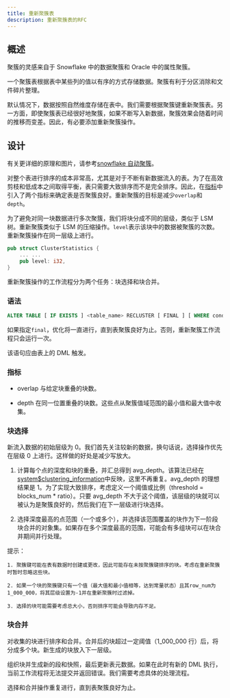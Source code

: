 ```yaml
---
title: 重新聚簇表
description: 重新聚簇表的RFC
---
```


## 概述

聚簇的灵感来自于 Snowflake 中的数据聚簇和 Oracle 中的属性聚簇。

一个聚簇表根据表中某些列的值以有序的方式存储数据。聚簇有利于分区消除和文件碎片整理。

默认情况下，数据按照自然维度存储在表中。我们需要根据聚簇键重新聚簇表。另一方面，即使聚簇表已经很好地聚簇，如果不断写入新数据，聚簇效果会随着时间的推移而变差。因此，有必要添加重新聚簇操作。

## 设计

有关更详细的原理和图片，请参考[snowflake 自动聚簇](https://sundy-li.github.io/posts/探索snowflake-auto-clustering/)。

对整个表进行排序的成本非常高，尤其是对于不断有新数据流入的表。为了在高效剪枝和低成本之间取得平衡，表只需要大致排序而不是完全排序。因此，在[指标](#指标)中引入了两个指标来确定表是否聚簇良好。重新聚簇的目标是减少`overlap`和`depth`。

为了避免对同一块数据进行多次聚簇，我们将块分成不同的层级，类似于 LSM 树。重新聚簇类似于 LSM 的压缩操作。`level`表示该块中的数据被聚簇的次数。重新聚簇操作在同一层级上进行。

```rust
pub struct ClusterStatistics {
    ... ...
    pub level: i32,
}
```

重新聚簇操作的工作流程分为两个任务：块选择和块合并。

### 语法

```sql
ALTER TABLE [ IF EXISTS ] <table_name> RECLUSTER [ FINAL ] [ WHERE condition ] [ LIMIT <segment_count> ]
```

如果指定`final`，优化将一直进行，直到表聚簇良好为止。否则，重新聚簇工作流程只会运行一次。

该语句应由表上的 DML 触发。

### 指标

- overlap
  与给定块重叠的块数。

- depth
  在同一位置重叠的块数。这些点从聚簇值域范围的最小值和最大值中收集。

### 块选择

新流入数据的初始层级为 0。我们首先关注较新的数据，换句话说，选择操作优先在层级 0 上进行。这样做的好处是减少写放大。

1. 计算每个点的深度和块的重叠，并汇总得到 avg_depth。该算法已经在[system$clustering_information](https://github.com/databendlabs/databend/pull/5426)中反映，这里不再重复。avg_depth 的理想结果是 1。为了实现大致排序，考虑定义一个阈值或比例（threshold = blocks_num \* ratio）。只要 avg_depth 不大于这个阈值，该层级的块就可以被认为是聚簇良好的，然后我们在下一层级进行块选择。

2. 选择深度最高的点范围（一个或多个），并选择该范围覆盖的块作为下一阶段块合并的对象集。如果存在多个深度最高的范围，可能会有多组块可以在块合并期间并行处理。

提示：

```
1. 聚簇键可能在表有数据时创建或更改，因此可能存在未按聚簇键排序的块。考虑在重新聚簇时暂时忽略这些块。

2. 如果一个块的聚簇键只有一个值（最大值和最小值相等，达到常量状态）且其row_num为1_000_000，将其层级设置为-1并在重新聚簇时过滤掉。

3. 选择的块可能需要考虑总大小，否则排序可能会导致内存不足。
```

### 块合并

对收集的块进行排序和合并。合并后的块超过一定阈值（1_000_000 行）后，将分成多个块。新生成的块放入下一层级。

组织块并生成新的段和快照，最后更新表元数据。如果在此时有新的 DML 执行，当前工作流程将无法提交并返回错误。我们需要考虑具体的处理流程。

选择和合并操作重复进行，直到表聚簇良好为止。
